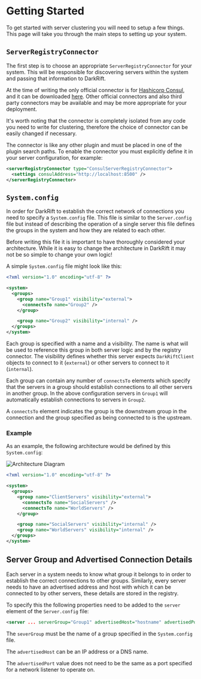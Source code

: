 # Getting Started
To get started with server clustering you will need to setup a few things. This page will take you through the main steps to setting up your system.

## `ServerRegistryConnector`
The first step is to choose an appropriate `ServerRegistryConnector` for your system. This will be responsible for discovering servers within the system and passing that information to DarkRift.

At the time of writing the only official connector is for [Hashicorp Consul](https://www.consul.io/), and it can be downloaded [here](https://github.com/DarkRiftNetworking/consul-server-registry-connector). Other official connectors and also third party connectors may be available and may be more appropriate for your deployment.

It's worth noting that the connector is completely isolated from any code you need to write for clustering, therefore the choice of connector can be easily changed if necessary.

The connector is like any other plugin and must be placed in one of the plugin search paths. To enable the connector you must explicitly define it in your server configuration, for example:
```xml
<serverRegistryConnector type="ConsulServerRegistryConnector">
  <settings consulAddress="http://localhost:8500" />
</serverRegistryConnector>
```

## `System.config`
In order for DarkRift to establish the correct network of connections you need to specify a `System.config` file. This file is similar to the `Server.config` file but instead of describing the operation of a single server this file defines the groups in the system and how they are related to each other.

Before writing this file it is important to have thoroughly considered your architecture. While it is easy to change the architecture in DarkRift it may not be so simple to change your own logic!

A simple `System.config` file might look like this:
```xml
<?xml version="1.0" encoding="utf-8" ?>

<system>
  <groups>
    <group name="Group1" visibility="external">
      <connectsTo name="Group2" />
    </group>

    <group name="Group2" visibility="internal" />
  </groups>
</system>
```

Each group is specified with a name and a visibility. The name is what will be used to reference this group in both server logic and by the registry connector. The visibility defines whether this server expects `DarkRiftClient` objects to connect to it (`external`) or other servers to connect to it (`internal`).

Each group can contain any number of `connectsTo` elements which specify that the servers in a group should establish connections to all other servers in another group. In the above configuration servers in `Group1` will automatically establish connections to servers in `Group2`.

A `connectsTo` element indicates the group is the downstream group in the connection and the group specified as being connected to is the upstream.

### Example
As an example, the following architecture would be defined by this `System.config`:

![Architecture Diagram](~/images/advanced/clustering/example_architecture.png "Example Architecture")

```xml
<?xml version="1.0" encoding="utf-8" ?>

<system>
  <groups>
    <group name="ClientServers" visibility="external">
      <connectsTo name="SocialServers" />
      <connectsTo name="WorldServers" />
    </group>

    <group name="SocialServers" visibility="internal" />
    <group name="WorldServers" visibility="internal" />
  </groups>
</system>
```

## Server Group and Advertised Connection Details
Each server in a system needs to know what group it belongs to in order to establish the correct connections to other groups. Similarly, every server needs to have an advertised address and host with which it can be connected to by other servers, these details are stored in the registry.

To specify this the following properties need to be added to the `server` element of the `Server.config` file:
```xml
<server ... serverGroup="Group1" advertisedHost="hostname" advertisedPort="4296"/>
```

The `severGroup` must be the name of a group specified in the `System.config` file.

The `advertisedHost` can be an IP address or a DNS name.

The `advertisedPort` value does not need to be the same as a port specified for a network listener to operate on.

